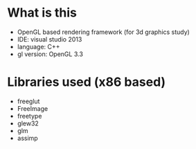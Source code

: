 # What is this
* OpenGL based rendering framework (for 3d graphics study)
* IDE: visual studio 2013
* language: C++
* gl version: OpenGL 3.3

# Libraries used (x86 based)
* freeglut
* FreeImage
* freetype
* glew32
* glm
* assimp